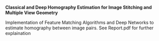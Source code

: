 ****Classical and Deep Homography Estimation for Image Stitching and Multiple View Geometry****

Implementation of Feature Matching Algorithms and Deep Networks to estimate homography between image pairs. See Report.pdf for further explaination

